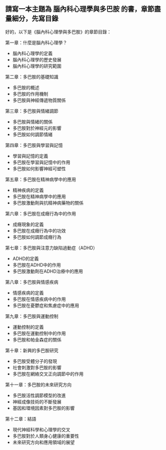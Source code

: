 ## 請寫一本主題為 腦內科心理學與多巴胺 的書，章節盡量細分，先寫目錄

好的，以下是《腦內科心理學與多巴胺》的章節目錄：

第一章：什麼是腦內科心理學？
- 腦內科心理學的定義
- 腦內科心理學的歷史發展
- 腦內科心理學的研究範圍

第二章：多巴胺的基礎知識
- 多巴胺的概述
- 多巴胺的作用機制
- 多巴胺與神經傳遞物質關係

第三章：多巴胺與情緒調節
- 多巴胺與情緒的關係
- 多巴胺對於神經元的影響
- 多巴胺如何調節情緒

第四章：多巴胺與學習與記憶
- 學習與記憶的定義
- 多巴胺在學習與記憶中的作用
- 多巴胺如何影響神經可塑性

第五章：多巴胺在精神病學中的應用
- 精神疾病的定義
- 多巴胺在精神病學中的應用
- 多巴胺激動劑與抗精神病藥物的關係

第六章：多巴胺在成癮行為中的作用
- 成癮現象的定義
- 多巴胺在成癮行為中的功效
- 多巴胺如何調節成癮行為

第七章：多巴胺與注意力缺陷過動症（ADHD）
- ADHD的定義
- 多巴胺在ADHD中的作用
- 多巴胺激動劑在ADHD治療中的應用

第八章：多巴胺與情感疾病
- 情感疾病的定義
- 多巴胺在情感疾病中的作用
- 多巴胺在憂鬱症和焦慮症中的應用

第九章：多巴胺與運動控制
- 運動控制的定義
- 多巴胺在運動控制中的作用
- 多巴胺和帕金森症的關係

第十章：新興的多巴胺研究
- 多巴胺受體分子的發現
- 社會刺激對多巴胺的影響
- 多巴胺在網絡交叉正向調節中的作用

第十一章：多巴胺的未來研究方向
- 多巴胺活性調節模型的改進
- 神經成像技術的不斷發展
- 基因和環境因素對多巴胺的影響

第十二章：結語
- 現代神經科學和心理學的交叉
- 多巴胺對於人類身心健康的重要性
- 未來研究方向和應用領域的展望